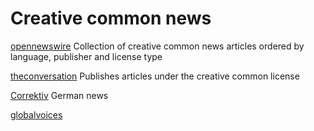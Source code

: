 # Creative common news

[opennewswire](https://opennewswire.org) Collection of creative common news articles ordered by language, publisher and license type

[theconversation](https://theconversation.com/our-articles-are-free-to-republish-to-ensure-quality-information-is-available-for-all-141199) Publishes articles under the creative common license

[Correktiv](https://correctiv.org/ueber-uns/steal-our-stories/) German news 

[globalvoices](https://de.globalvoices.org/)
